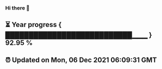 ### Hi there 👋
⏳ Year progress { ███████████████████████████▁▁▁ } 92.95 %
---
⏰ Updated on Mon, 06 Dec 2021 06:09:31 GMT
---
